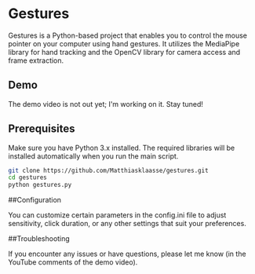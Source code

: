 # Gestures

Gestures is a Python-based project that enables you to control the mouse pointer on your computer using hand gestures. It utilizes the MediaPipe library for hand tracking and the OpenCV library for camera access and frame extraction.

## Demo

The demo video is not out yet; I'm working on it. Stay tuned!

## Prerequisites

Make sure you have Python 3.x installed. The required libraries will be installed automatically when you run the main script.

```bash
git clone https://github.com/Matthiasklaasse/gestures.git
cd gestures
python gestures.py
```
##Configuration

You can customize certain parameters in the config.ini file to adjust sensitivity, click duration, or any other settings that suit your preferences.

##Troubleshooting

If you encounter any issues or have questions, please let me know (in the YouTube comments of the demo video).
